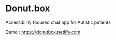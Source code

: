 # Donut.box
Accessibility focused chat app for Autistic patients

Demo : https://donutbox.netlify.com
